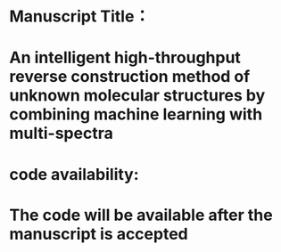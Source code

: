 # **Manuscript Title：**

# An intelligent high-throughput reverse construction method of unknown molecular structures by combining machine learning with multi-spectra

# **code availability:**

# The code will be available after the manuscript is accepted

